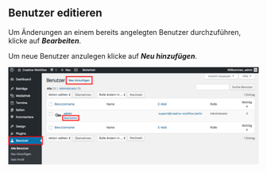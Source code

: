 ## Benutzer editieren

Um Änderungen an einem bereits angelegten Benutzer durchzuführen, klicke auf _**Bearbeiten**_.

Um neue Benutzer anzulegen klicke auf _**Neu hinzufügen**_.

![image](./assets/edit.jpg)
